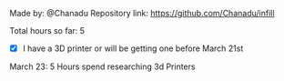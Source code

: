 Made by: @Chanadu
Repository link: https://github.com/Chanadu/infill

Total hours so far: 5

- [x] I have a 3D printer or will be getting one before March 21st

March 23:
5 Hours spend researching 3d Printers
